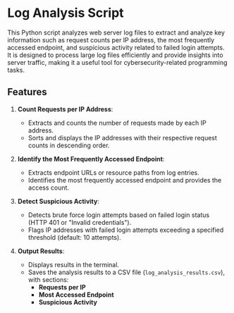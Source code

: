 # Log Analysis Script

This Python script analyzes web server log files to extract and analyze key information such as request counts per IP address, the most frequently accessed endpoint, and suspicious activity related to failed login attempts. It is designed to process large log files efficiently and provide insights into server traffic, making it a useful tool for cybersecurity-related programming tasks.

## Features

1. **Count Requests per IP Address**:
   - Extracts and counts the number of requests made by each IP address.
   - Sorts and displays the IP addresses with their respective request counts in descending order.

2. **Identify the Most Frequently Accessed Endpoint**:
   - Extracts endpoint URLs or resource paths from log entries.
   - Identifies the most frequently accessed endpoint and provides the access count.

3. **Detect Suspicious Activity**:
   - Detects brute force login attempts based on failed login status (HTTP 401 or "Invalid credentials").
   - Flags IP addresses with failed login attempts exceeding a specified threshold (default: 10 attempts).

4. **Output Results**:
   - Displays results in the terminal.
   - Saves the analysis results to a CSV file (`log_analysis_results.csv`), with sections:
     - **Requests per IP**
     - **Most Accessed Endpoint**
     - **Suspicious Activity**
